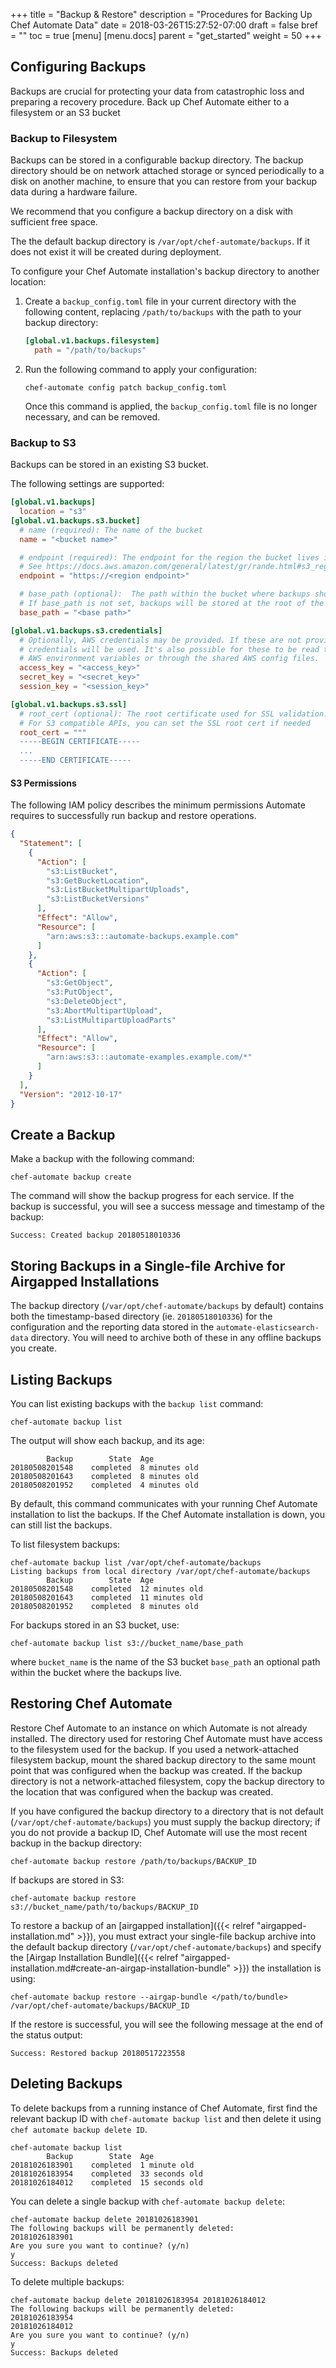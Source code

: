 +++
title = "Backup & Restore"
description = "Procedures for Backing Up Chef Automate Data"
date = 2018-03-26T15:27:52-07:00
draft = false
bref = ""
toc = true
[menu]
  [menu.docs]
    parent = "get_started"
    weight = 50
+++
## Configuring Backups

Backups are crucial for protecting your data from catastrophic loss and preparing a recovery procedure.
Back up Chef Automate either to a filesystem or an S3 bucket

### Backup to Filesystem

Backups can be stored in a configurable backup directory. The backup directory should be on network attached storage or synced periodically to a disk on another machine, to ensure that you can restore from your backup data during a hardware failure.

We recommend that you configure a backup directory on a disk with sufficient free space.

The the default backup directory is `/var/opt/chef-automate/backups`. If it does not exist it will be created during deployment.

To configure your Chef Automate installation's backup directory to another location:

1. Create a `backup_config.toml` file in your current directory with the following content, replacing `/path/to/backups` with the path to your backup directory:

    ```toml
    [global.v1.backups.filesystem]
      path = "/path/to/backups"
    ```

2. Run the following command to apply your configuration:

    ```shell
    chef-automate config patch backup_config.toml
    ```

    Once this command is applied, the `backup_config.toml` file is no longer necessary, and can be removed.

### Backup to S3

Backups can be stored in an existing S3 bucket.

The following settings are supported:

```toml
[global.v1.backups]
  location = "s3"
[global.v1.backups.s3.bucket]
  # name (required): The name of the bucket
  name = "<bucket name>"

  # endpoint (required): The endpoint for the region the bucket lives in.
  # See https://docs.aws.amazon.com/general/latest/gr/rande.html#s3_region
  endpoint = "https://<region endpoint>"

  # base_path (optional):  The path within the bucket where backups should be stored
  # If base_path is not set, backups will be stored at the root of the bucket.
  base_path = "<base path>"

[global.v1.backups.s3.credentials]
  # Optionally, AWS credentials may be provided. If these are not provided, IAM instance
  # credentials will be used. It's also possible for these to be read through the standard
  # AWS environment variables or through the shared AWS config files.
  access_key = "<access_key>"
  secret_key = "<secret_key>"
  session_key = "<session_key>"

[global.v1.backups.s3.ssl]
  # root_cert (optional): The root certificate used for SSL validation.
  # For S3 compatible APIs, you can set the SSL root cert if needed
  root_cert = """
  -----BEGIN CERTIFICATE-----
  ...
  -----END CERTIFICATE-----
```

#### S3 Permissions

The following IAM policy describes the minimum permissions Automate requires to successfully run backup and restore operations.

```JSON
{
  "Statement": [
    {
      "Action": [
        "s3:ListBucket",
        "s3:GetBucketLocation",
        "s3:ListBucketMultipartUploads",
        "s3:ListBucketVersions"
      ],
      "Effect": "Allow",
      "Resource": [
        "arn:aws:s3:::automate-backups.example.com"
      ]
    },
    {
      "Action": [
        "s3:GetObject",
        "s3:PutObject",
        "s3:DeleteObject",
        "s3:AbortMultipartUpload",
        "s3:ListMultipartUploadParts"
      ],
      "Effect": "Allow",
      "Resource": [
        "arn:aws:s3:::automate-examples.example.com/*"
      ]
    }
  ],
  "Version": "2012-10-17"
}
```

## Create a Backup

Make a backup with the following command:

```shell
chef-automate backup create
```

The command will show the backup progress for each service. If the backup is successful, you will see a success message and timestamp of the backup:

```shell
Success: Created backup 20180518010336
```

## Storing Backups in a Single-file Archive for Airgapped Installations

The backup directory (`/var/opt/chef-automate/backups` by default) contains both the timestamp-based directory (ie. `20180518010336`) for the configuration and the reporting data stored in the `automate-elasticsearch-data` directory. You will need to archive both of these in any offline backups you create.

## Listing Backups

You can list existing backups with the `backup list` command:

```shell
chef-automate backup list
```

The output will show each backup, and its age:

```shell
        Backup        State  Age
20180508201548    completed  8 minutes old
20180508201643    completed  8 minutes old
20180508201952    completed  4 minutes old
```

By default, this command communicates with your running Chef Automate installation to list the backups. If the Chef Automate installation is down, you can still list the backups.

To list filesystem backups:

```shell
chef-automate backup list /var/opt/chef-automate/backups
Listing backups from local directory /var/opt/chef-automate/backups
        Backup        State  Age
20180508201548    completed  12 minutes old
20180508201643    completed  11 minutes old
20180508201952    completed  8 minutes old
```

For backups stored in an S3 bucket, use:

```shell
chef-automate backup list s3://bucket_name/base_path
```

where `bucket_name` is the name of the S3 bucket `base_path` an optional path within the bucket where the backups live.

## Restoring Chef Automate

Restore Chef Automate to an instance on which Automate is not already installed. The directory used for restoring Chef Automate must have access to the filesystem used for the backup. If you used a network-attached filesystem backup, mount the shared backup directory to the same mount point that was configured when the backup was created. If the backup directory is not a network-attached filesystem, copy the backup directory to the location that was configured when the backup was created.

If you have configured the backup directory to a directory that is not default (`/var/opt/chef-automate/backups`) you must supply the backup directory; if you do not provide a backup ID, Chef Automate will use the most recent backup in the backup directory:

```shell
chef-automate backup restore /path/to/backups/BACKUP_ID
```

If backups are stored in S3:

```shell
chef-automate backup restore s3://bucket_name/path/to/backups/BACKUP_ID
```

To restore a backup of an [airgapped installation]({{< relref "airgapped-installation.md" >}}), you must extract your single-file backup archive into the default backup directory (`/var/opt/chef-automate/backups`) and specify the [Airgap Installation Bundle]({{< relref "airgapped-installation.md#create-an-airgap-installation-bundle" >}}) the installation is using:

```shell
chef-automate backup restore --airgap-bundle </path/to/bundle> /var/opt/chef-automate/backups/BACKUP_ID
```

If the restore is successful, you will see the following message at the end of the status output:

```shell
Success: Restored backup 20180517223558
```

## Deleting Backups

To delete backups from a running instance of Chef Automate, first find the relevant backup ID with `chef-automate backup list` and then delete it using `chef automate backup delete ID`.

```shell
chef-automate backup list
        Backup        State  Age
20181026183901    completed  1 minute old
20181026183954    completed  33 seconds old
20181026184012    completed  15 seconds old
```

You can delete a single backup with `chef-automate backup delete`:

```shell
chef-automate backup delete 20181026183901
The following backups will be permanently deleted:
20181026183901
Are you sure you want to continue? (y/n)
y
Success: Backups deleted
```

To delete multiple backups:

```shell
chef-automate backup delete 20181026183954 20181026184012
The following backups will be permanently deleted:
20181026183954
20181026184012
Are you sure you want to continue? (y/n)
y
Success: Backups deleted
```
